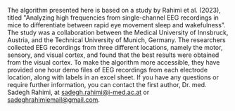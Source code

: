 The algorithm presented here is based on a study by Rahimi et al. (2023), titled "Analyzing high frequencies from single-channel EEG recordings in mice to differentiate between rapid eye movement sleep and wakefulness". The study was a collaboration between the Medical University of Innsbruck, Austria, and the Technical University of Munich, Germany. The researchers collected EEG recordings from three different locations, namely the motor, sensory, and visual cortex, and found that the best results were obtained from the visual cortex. To make the algorithm more accessible, they have provided one hour demo files of EEG recordings from each electrode location, along with labels in an excel sheet. If you have any questions or require further information, you can contact the first author, Dr. med. Sadegh Rahimi, at sadegh.rahimi@i-med.ac.at or sadeghrahimiemail@gmail.com.
